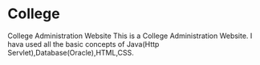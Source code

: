 # College
College Administration Website
This is a College Administration Website.
I hava used all the basic concepts of Java(Http Servlet),Database(Oracle),HTML,CSS.


